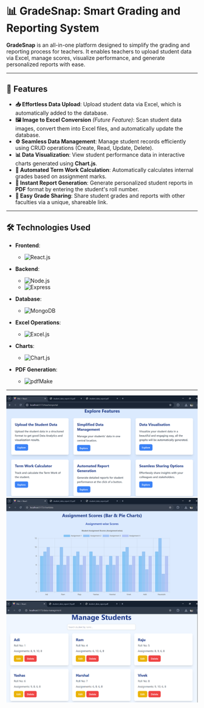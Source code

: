 # 📊 **GradeSnap**: Smart Grading and Reporting System

**GradeSnap** is an all-in-one platform designed to simplify the grading and reporting process for teachers. It enables teachers to upload student data via Excel, manage scores, visualize performance, and generate personalized reports with ease.

---

## 🚀 **Features**

- **📥 Effortless Data Upload**: Upload student data via Excel, which is automatically added to the database.
- **🖼️ Image to Excel Conversion** *(Future Feature)*: Scan student data images, convert them into Excel files, and automatically update the database.
- **⚙️ Seamless Data Management**: Manage student records efficiently using CRUD operations (Create, Read, Update, Delete).
- **📊 Data Visualization**: View student performance data in interactive charts generated using **Chart.js**.
- **📝 Automated Term Work Calculation**: Automatically calculates internal grades based on assignment marks.
- **📑 Instant Report Generation**: Generate personalized student reports in **PDF** format by entering the student's roll number.
- **🔗 Easy Grade Sharing**: Share student grades and reports with other faculties via a unique, shareable link.

---

## 🛠 **Technologies Used**

- **Frontend**: 
  - ![React.js](https://img.shields.io/badge/React.js-%2320232a.svg?style=flat&logo=react&logoColor=%2361DAFB)
  
- **Backend**: 
  - ![Node.js](https://img.shields.io/badge/Node.js-%2343853D.svg?style=flat&logo=nodedotjs&logoColor=white) 
  - ![Express](https://img.shields.io/badge/Express-%23404d59.svg?style=flat&logo=express&logoColor=white)

- **Database**: 
  - ![MongoDB](https://img.shields.io/badge/MongoDB-%2347A248.svg?style=flat&logo=mongodb&logoColor=white)

- **Excel Operations**: 
  - ![Excel.js](https://img.shields.io/badge/Excel.js-%23430000.svg?style=flat&logo=excel&logoColor=white)

- **Charts**: 
  - ![Chart.js](https://img.shields.io/badge/Chart.js-%23FF6384.svg?style=flat&logo=chartjs&logoColor=white)

- **PDF Generation**: 
  - ![pdfMake](https://img.shields.io/badge/pdfMake-%2336F7E1.svg?style=flat&logo=pdf&logoColor=black)

---


![GradeSnap Screenshot](./SS1.png)
![GradeSnap Screenshot](./SS2.png)
![GradeSnap Screenshot](./SS3.png)

